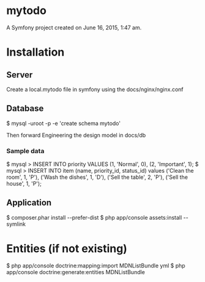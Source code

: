 mytodo
==========

A Symfony project created on June 16, 2015, 1:47 am.

# Installation

## Server

Create a local.mytodo file in symfony using the docs/nginx/nginx.conf


## Database

$ mysql -uroot -p -e 'create schema mytodo'

Then forward Engineering the design model in docs/db


### Sample data

$ mysql > INSERT INTO priority VALUES (1, 'Normal', 0), (2, 'Important', 1);
$ mysql > INSERT INTO item (name, priority_id, status_id) values ('Clean the room', 1, 'P'), ('Wash the dishes', 1, 'D'), ('Sell the table', 2, 'P'), ('Sell the house', 1, 'P');


## Application

$ composer.phar install --prefer-dist
$ php app/console assets:install --symlink


# Entities (if not existing)

$ php app/console doctrine:mapping:import MDNListBundle yml
$ php app/console doctrine:generate:entities MDNListBundle


